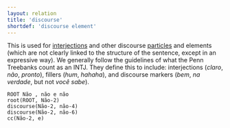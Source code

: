 ```yaml
---
layout: relation
title: 'discourse'
shortdef: 'discourse element'
---
```


This is used for [interjections](u-pos/INTJ) and other discourse [particles](u-pos/PART) and
elements (which are not clearly linked to the structure of the
sentence, except in an expressive way). We generally follow the
guidelines of what the Penn Treebanks count as an INTJ.  They define
this to include: interjections (*claro*, *não*, *pronto*), fillers
(*hum*, *hahaha*), and discourse markers (*bem*, *na verdade*, but
not *você sabe*).

~~~ sdparse
ROOT Não , não e não
root(ROOT, Não-2)
discourse(Não-2, não-4)
discourse(Não-2, não-6)
cc(Não-2, e)
~~~
<!-- Interlanguage links updated Út zář 29 20:23:29 CEST 2020 -->

